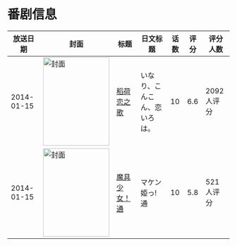 # 番剧信息

|放送日期|封面|标题|日文标题|话数|评分|评分人数|
|---|---|---|---|---|---|---|
|2014-01-15|<img src="https://lain.bgm.tv/pic/cover/c/fd/31/56116_qp2qh.jpg" alt="封面" style="width:150px;height:200px;object-fit:cover;">|[稻荷恋之歌](https://bangumi.tv/subject/56116)|いなり、こんこん、恋いろは。|10|6.6|2092人评分|
|2014-01-15|<img src="https://lain.bgm.tv/pic/cover/c/13/4d/72946_LDl16.jpg" alt="封面" style="width:150px;height:200px;object-fit:cover;">|[魔具少女！通](https://bangumi.tv/subject/72946)|マケン姫っ! 通|10|5.8|521人评分|
